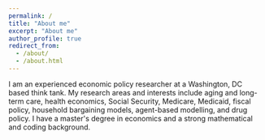 ```yaml
---
permalink: /
title: "About me"
excerpt: "About me"
author_profile: true
redirect_from: 
  - /about/
  - /about.html
---
```


I am an experienced economic policy researcher at a Washington, DC based think tank. My research areas and interests include aging and long-term care, health economics, Social Security, Medicare, Medicaid, fiscal policy, household bargaining models, agent-based modelling, and drug policy. I have a master's degree in economics and a strong mathematical and coding background. 
